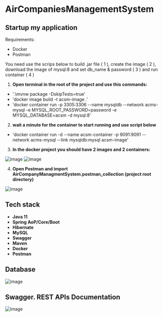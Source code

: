 # AirCompaniesManagementSystem

## Startup my application
Requirements:
+ Docker
+ Postman

You need use the scrips below to build .jar file ( 1 ), create the image ( 2  ), download the image of mysql:8 and set db_name & password ( 3 ) and run container ( 4 )

1. **Open terminal in the root of the project and use this commands:**
+ '.\mvnw package -DskipTests=true\'
+ 'docker image build -t acsm-image .'
+ 'docker container run -p 3305:3306 --name mysqldb --network acms-mysql -e MYSQL_ROOT_PASSWORD=password -e MYSQL_DATABASE=acsm -d mysql:8'
2. **wait a minute for the container to start running and use script below**
+ 'docker container run -d --name acsm-container -p 9091:9091 --network acms-mysql --link mysqldb:mysql acsm-image'

3. **In the docker project you should have 2 images and 2 containers:**

![image](https://github.com/NazzP/AirCompaniesManagementSystem/assets/123106736/7b6c37d3-6606-4940-8f88-cd33117a8ae8)
![image](https://github.com/NazzP/AirCompaniesManagementSystem/assets/123106736/218da5ca-7f90-470d-a44a-bacb5d1af921)

4. **Open Postman and import AirCompanyManagmentSystem.postman_collection (project root directory)**

![image](https://github.com/NazzP/AirCompaniesManagementSystem/assets/123106736/29eedc25-e558-4f7d-91f6-6479174522b9)

## Tech stack
+ **Java 11**
+ **Spring AoP/Core/Boot**
+ **Hibernate**
+ **MySQL**
+ **Swagger**
+ **Maven**
+ **Docker**
+ **Postman**

## Database
![image](https://github.com/NazzP/AirCompaniesManagementSystem/assets/123106736/08bc8d6d-7578-4e21-8217-c590d0d333a7)

## Swagger. REST APIs Documentation
![image](https://github.com/NazzP/AirCompaniesManagementSystem/assets/123106736/5ef687d9-6fc3-4ffc-88a4-e906be6d7bdb)
